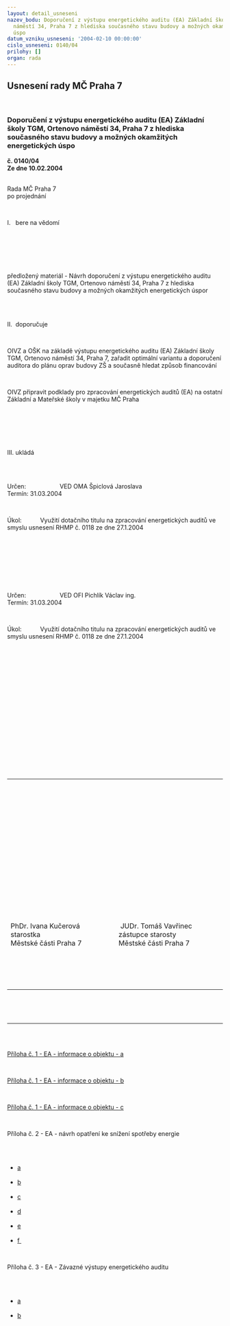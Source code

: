 ```yaml
---
layout: detail_usneseni
nazev_bodu: Doporučení z výstupu energetického auditu (EA) Základní školy TGM, Ortenovo
  náměstí 34, Praha 7 z hlediska současného stavu budovy a možných okamžitých energetických
  úspo
datum_vzniku_usneseni: '2004-02-10 00:00:00'
cislo_usneseni: 0140/04
prilohy: []
organ: rada
---
```

<div id="ucUsn_pList" class="usn">
	<span><h2>Usnesení rady MČ Praha 7 </h2>
<br></span><div class="standBody">
<span><h3>Doporučení z výstupu energetického auditu (EA) Základní školy TGM, Ortenovo náměstí 34, Praha 7 z hlediska současného stavu budovy a možných okamžitých energetických úspo</h3></span><div class="center">
		<strong>č. 0140/04</strong><br>
	</div>
<div class="center">
		<strong>Ze dne 10.02.2004</strong><br><br>
	</div>
<p>Rada MČ Praha 7<br>po projednání<?xml:namespace prefix = o ns = "urn:schemas-microsoft-com:office:office" /><p></p></p>
<br><p><span>I.<span>   </span>bere na vědomí</span><p></p></p>
<br><p> <p></p></p>
<br><p>předložený materiál - Návrh doporučení z výstupu energetického auditu (EA) Základní školy TGM, Ortenovo náměstí 34, Praha 7 z hlediska současného stavu budovy a možných okamžitých energetických úspor<span> <p></p></span></p>
<br><div>
<br><p><span>II.<span>  </span>doporučuje</span><span> </span> <p></p></p>
<br><p>OIVZ a OŠK na základě výstupu energetického auditu (EA) Základní školy TGM, Ortenovo náměstí 34, Praha 7, zařadit optimální variantu a doporučení auditora do plánu oprav budovy ZŠ a současně hledat způsob financování  <p></p></p>
<br><p>OIVZ připravit podklady pro zpracování energetických auditů (EA) na ostatní Základní a Mateřské školy v majetku MČ Praha  <span> <p></p></span></p>
<br><p><span> <p></p></span></p>
<br><p><span>III.<span> </span>ukládá </span></p>
</div>
<br><div>
<br><p>Určen:<span>         </span><span><a name="funkce1"></a>     </span><span></span><span>      </span><span><a name="eadresa1"></a>VED OMA Špiclová Jaroslava<br></span>Termín: <span><a name="termin1"></a>31.03.2004</span><span></span><p></p></p>
<br><p>Úkol:<span>           </span><span><a name="ukol1"></a>Využití dotačního titulu na zpracování energetických auditů ve smyslu usnesení RHMP č. 0118 ze dne 27.1.2004</span><span></span><p></p></p>
</div>
<br><p><span><br clear="all"></span> <p></p></p>
<br><div>
<br><p>Určen:<span>         </span><span><a name="funkce2"></a>     </span><span></span><span>      </span><span><a name="eadresa2"></a>VED OFI Pichlík Václav ing.<br></span>Termín: <span><a name="termin2"></a>31.03.2004</span><span></span><p></p></p>
<br><p>Úkol:<span>           </span><span><a name="ukol2"></a>Využití dotačního titulu na zpracování energetických auditů ve smyslu usnesení RHMP č. 0118 ze dne 27.1.2004</span><span></span><p></p></p>
</div>
<br><p> </p>
<br><p><br></p>
<table cellspacing="0" cellpadding="0" border="0">
<br><tbody>
<br><tr>
<br><td valign="top" width="345">
<br><p> </p>
</td>
<br><td valign="top" width="345">
<br><p><a name="BOT_89"></a><a name="BOT_90"></a><a name="BOT_91"></a> <p></p></p>
<br><p> <p></p></p>
<br><p> <p></p></p>
<br><p> <p></p></p>
</td>
</tr>
<br><tr>
<br><td valign="top" width="345">
<br><p>PhDr. Ivana Kučerová <br>starostka<br>Městské části Praha 7<p></p></p>
</td>
<br><td valign="top" width="345">
<br><p><span> </span>JUDr. Tomáš Vavřinec <br>zástupce starosty<br>Městské části Praha 7<p></p></p>
</td>
</tr>
<br><tr>
<br><td valign="top" width="345">
<br><p> <p></p></p>
</td>
<br><td valign="top" width="345">
<br><p> </p>
</td>
</tr>
</tbody>
</table>
<br><p><br></p>
<hr>
<br><font size="1"></font><br><p border><a href="http://www.praha7.cz/zdroj.aspx?typ=4&amp;Id=1018&amp;sh=335355422">Příloha č. 1 - EA - informace o objektu - a</a></p>
<br><p border><a href="http://www.praha7.cz/zdroj.aspx?typ=4&amp;Id=1019&amp;sh=288103998">Příloha č. 1 - EA - informace o objektu - b</a></p>
<br><p border><a href="http://www.praha7.cz/zdroj.aspx?typ=4&amp;Id=1020&amp;sh=-474040514">Příloha č. 1 - EA - informace o objektu - c</a></p>
<br><p>Příloha č. 2 - EA - návrh opatření ke snížení spotřeby energie </p>
<br><ul>
<br><li>
<a href="http://www.praha7.cz/zdroj.aspx?typ=4&amp;Id=1021&amp;sh=-459958306" target="_blank" border>a</a>     </li>
<br><li>
<a href="http://www.praha7.cz/zdroj.aspx?typ=4&amp;Id=1022&amp;sh=-402127234" target="_blank" border>b</a>    </li>
<br><li>
<a href="http://www.praha7.cz/zdroj.aspx?typ=4&amp;Id=1023&amp;sh=-504371682" target="_blank" border>c</a>   </li>
<br><li>
<a href="http://www.praha7.cz/zdroj.aspx?typ=4&amp;Id=1024&amp;sh=-722299458" target="_blank" border>d</a>   </li>
<br><li>
<a href="http://www.praha7.cz/zdroj.aspx?typ=4&amp;Id=1025&amp;sh=-305630114" target="_blank" border>e</a>   </li>
<br><li border><a href="http://www.praha7.cz/zdroj.aspx?typ=4&amp;Id=1026&amp;sh=-783489794">f <font size="2"><font face="Arial, Helvetica, sans-serif"><p></p></font></font></a></li>
</ul>
<br><p>Příloha č. 3 - EA - Závazné výstupy energetického auditu</p>
<br><ul>
<br><li><a href="http://www.praha7.cz/zdroj.aspx?typ=4&amp;Id=1027&amp;sh=-366754658" target="_blank" border>a</a></li>
<br><li><a href="http://www.praha7.cz/zdroj.aspx?typ=4&amp;Id=1028&amp;sh=-245073858" target="_blank" border>b</a></li>
</ul>
</div>
</div>
